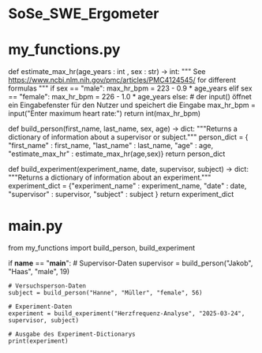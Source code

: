 # SoSe_SWE_Ergometer
# my_functions.py
def estimate_max_hr(age_years : int , sex : str) -> int:
  """
  See https://www.ncbi.nlm.nih.gov/pmc/articles/PMC4124545/ for different formulas
  """
  if sex == "male":
    max_hr_bpm =  223 - 0.9 * age_years
  elif sex == "female":
    max_hr_bpm = 226 - 1.0 *  age_years
  else:
    # der input() öffnet ein Eingabefenster für den Nutzer und speichert die Eingabe
    max_hr_bpm  = input("Enter maximum heart rate:")
  return int(max_hr_bpm)

def build_person(first_name, last_name, sex, age) -> dict:
    """Returns a dictionary of information about a supervisor or subject."""
    person_dict = { "first_name" : first_name,
             "last_name" : last_name,
             "age" : age,
             "estimate_max_hr" : estimate_max_hr(age,sex)}
    return person_dict

def build_experiment(experiment_name, date, supervisor, subject) -> dict:
    """Returns a dictionary of information about an experiment."""
    experiment_dict = {"experiment_name" : experiment_name,
            "date" : date,
            "supervisor" :   supervisor,
            "subject" :   subject
            }
    return experiment_dict

# main.py
from my_functions import build_person, build_experiment

if __name__ == "__main__":
    # Supervisor-Daten
    supervisor = build_person("Jakob", "Haas", "male", 19)

    # Versuchsperson-Daten
    subject = build_person("Hanne", "Müller", "female", 56)

    # Experiment-Daten
    experiment = build_experiment("Herzfrequenz-Analyse", "2025-03-24", supervisor, subject)

    # Ausgabe des Experiment-Dictionarys
    print(experiment)
